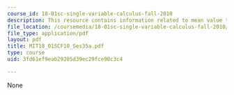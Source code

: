 ```yaml
---
course_id: 18-01sc-single-variable-calculus-fall-2010
description: This resource contains information related to mean value theorem.
file_location: /coursemedia/18-01sc-single-variable-calculus-fall-2010/3fd61ef9eab29205d39ec29fce90c3c4_MIT18_01SCF10_Ses35a.pdf
file_type: application/pdf
layout: pdf
title: MIT18_01SCF10_Ses35a.pdf
type: course
uid: 3fd61ef9eab29205d39ec29fce90c3c4

---
```

None